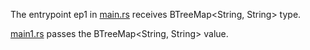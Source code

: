 The entrypoint ep1 in [main.rs](contract/src/main.rs) receives BTreeMap<String, String> type.

[main1.rs](contract/src/main1.rs) passes the BTreeMap<String, String> value.